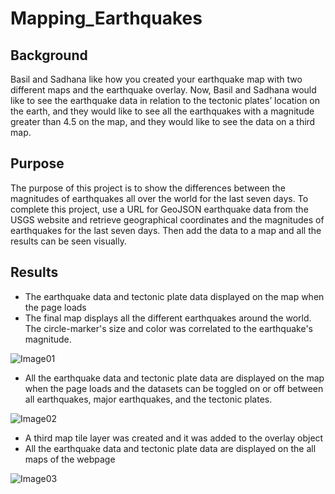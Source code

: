 # Mapping_Earthquakes

## Background

Basil and Sadhana like how you created your earthquake map with two different maps and the earthquake overlay. Now, Basil and Sadhana would like to see the earthquake data in relation to the tectonic plates’ location on the earth, and they would like to see all the earthquakes with a magnitude greater than 4.5 on the map, and they would like to see the data on a third map.

## Purpose
The purpose of this project is to show the differences between the magnitudes of earthquakes all over the world for the last seven days. To complete this project, use a URL for GeoJSON earthquake data from the USGS website and retrieve geographical coordinates and the magnitudes of earthquakes for the last seven days. Then add the data to a map and all the results can be seen visually.

## Results

* The earthquake data and tectonic plate data displayed on the map when the page loads
* The final map displays all the different earthquakes around the world. The circle-marker's size and color was correlated to the earthquake's magnitude.

![Image01](https://user-images.githubusercontent.com/100484606/172537550-6103a9f7-522b-4309-a9ca-39f7a358b79e.JPG)

* All the earthquake data and tectonic plate data are displayed on the map when the page loads and the datasets can be toggled on or off between all earthquakes, major earthquakes, and the tectonic plates.

![Image02](https://user-images.githubusercontent.com/100484606/172537192-edfa1ff9-9041-4314-89f8-7c53981e8572.JPG)

* A third map tile layer was created and it was added to the overlay object
* All the earthquake data and tectonic plate data are displayed on the all maps of the webpage

![Image03](https://user-images.githubusercontent.com/100484606/172537235-bd37cf29-4ff3-4ede-8a2c-4f8bda59b343.JPG)
